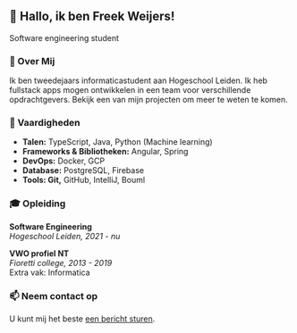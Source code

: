 ## 👋 Hallo, ik ben Freek Weijers!
Software engineering student

### 🚀 Over Mij
Ik ben tweedejaars informaticastudent aan Hogeschool Leiden. Ik heb fullstack apps mogen ontwikkelen in een team voor verschillende opdrachtgevers. Bekijk een van mijn projecten om meer te weten te komen.

### 🔧 Vaardigheden
- __Talen:__ TypeScript, Java, Python (Machine learning)  
- __Frameworks & Bibliotheken:__ Angular, Spring  
- __DevOps:__ Docker, GCP  
- __Database:__ PostgreSQL, Firebase  
- __Tools: Git,__ GitHub, IntelliJ, Bouml  

### 🎓 Opleiding
__Software Engineering__  
_Hogeschool Leiden, 2021 - nu_  

__VWO profiel NT__  
_Fioretti college, 2013 - 2019_  
Extra vak: Informatica

### 📫 Neem contact op
U kunt mij het beste [een bericht sturen](https://wa.me/31638088688).

<!--
**freekweijers/freekweijers** is a ✨ _special_ ✨ repository because its `README.md` (this file) appears on your GitHub profile.

Here are some ideas to get you started:

- 🔭 I’m currently working on ...
- 🌱 I’m currently learning ...
- 👯 I’m looking to collaborate on ...
- 🤔 I’m looking for help with ...
- 💬 Ask me about ...
- 📫 How to reach me: ...
- 😄 Pronouns: ...
- ⚡ Fun fact: ...
-->
